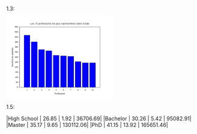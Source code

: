 1.3:

<img src="./img/1.png"></div>

1.5:

|High School        |      26.85 |                 1.92 |      36706.69|
|Bachelor           |      30.26 |                 5.42 |      95082.91|
|Master             |      35.17 |                 9.65 |     130112.06|
|PhD                |      41.15 |                13.92 |     165651.46|
